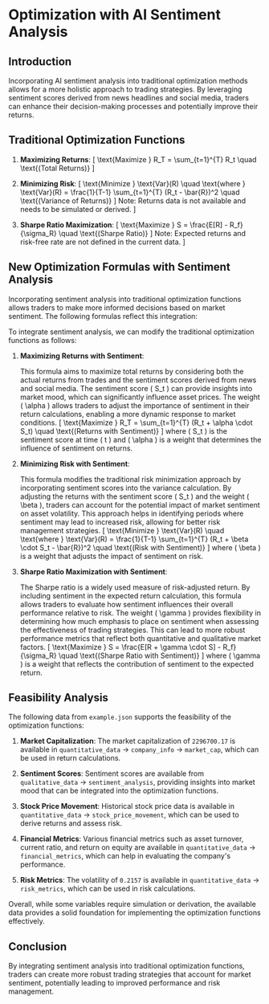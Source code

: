# Optimization with AI Sentiment Analysis

## Introduction

Incorporating AI sentiment analysis into traditional optimization methods allows for a more holistic approach to trading strategies. By leveraging sentiment scores derived from news headlines and social media, traders can enhance their decision-making processes and potentially improve their returns.

## Traditional Optimization Functions

1. **Maximizing Returns**: 
   \[
   \text{Maximize } R_T = \sum_{t=1}^{T} R_t \quad \text{(Total Returns)}
   \]

2. **Minimizing Risk**: 
   \[
   \text{Minimize } \text{Var}(R) \quad \text{where } \text{Var}(R) = \frac{1}{T-1} \sum_{t=1}^{T} (R_t - \bar{R})^2 \quad \text{(Variance of Returns)}
   \]
   Note: Returns data is not available and needs to be simulated or derived.
   \]

3. **Sharpe Ratio Maximization**: 
   \[
   \text{Maximize } S = \frac{E[R] - R_f}{\sigma_R} \quad \text{(Sharpe Ratio)}
   \]
   Note: Expected returns and risk-free rate are not defined in the current data.
   \]

## New Optimization Formulas with Sentiment Analysis

Incorporating sentiment analysis into traditional optimization functions allows traders to make more informed decisions based on market sentiment. The following formulas reflect this integration:

To integrate sentiment analysis, we can modify the traditional optimization functions as follows:

1. **Maximizing Returns with Sentiment**: 

   This formula aims to maximize total returns by considering both the actual returns from trades and the sentiment scores derived from news and social media. The sentiment score \( S_t \) can provide insights into market mood, which can significantly influence asset prices. The weight \( \alpha \) allows traders to adjust the importance of sentiment in their return calculations, enabling a more dynamic response to market conditions.
   \[
   \text{Maximize } R_T = \sum_{t=1}^{T} (R_t + \alpha \cdot S_t) \quad \text{(Returns with Sentiment)}
   \]
   where \( S_t \) is the sentiment score at time \( t \) and \( \alpha \) is a weight that determines the influence of sentiment on returns.

2. **Minimizing Risk with Sentiment**: 

   This formula modifies the traditional risk minimization approach by incorporating sentiment scores into the variance calculation. By adjusting the returns with the sentiment score \( S_t \) and the weight \( \beta \), traders can account for the potential impact of market sentiment on asset volatility. This approach helps in identifying periods where sentiment may lead to increased risk, allowing for better risk management strategies.
   \[
   \text{Minimize } \text{Var}(R) \quad \text{where } \text{Var}(R) = \frac{1}{T-1} \sum_{t=1}^{T} (R_t + \beta \cdot S_t - \bar{R})^2 \quad \text{(Risk with Sentiment)}
   \]
   where \( \beta \) is a weight that adjusts the impact of sentiment on risk.

3. **Sharpe Ratio Maximization with Sentiment**: 

   The Sharpe ratio is a widely used measure of risk-adjusted return. By including sentiment in the expected return calculation, this formula allows traders to evaluate how sentiment influences their overall performance relative to risk. The weight \( \gamma \) provides flexibility in determining how much emphasis to place on sentiment when assessing the effectiveness of trading strategies. This can lead to more robust performance metrics that reflect both quantitative and qualitative market factors.
   \[
   \text{Maximize } S = \frac{E[R + \gamma \cdot S] - R_f}{\sigma_R} \quad \text{(Sharpe Ratio with Sentiment)}
   \]
   where \( \gamma \) is a weight that reflects the contribution of sentiment to the expected return.

## Feasibility Analysis

The following data from `example.json` supports the feasibility of the optimization functions:

1. **Market Capitalization**: The market capitalization of `2296700.17` is available in `quantitative_data` -> `company_info` -> `market_cap`, which can be used in return calculations.

2. **Sentiment Scores**: Sentiment scores are available from `qualitative_data` -> `sentiment_analysis`, providing insights into market mood that can be integrated into the optimization functions.

3. **Stock Price Movement**: Historical stock price data is available in `quantitative_data` -> `stock_price_movement`, which can be used to derive returns and assess risk.

4. **Financial Metrics**: Various financial metrics such as asset turnover, current ratio, and return on equity are available in `quantitative_data` -> `financial_metrics`, which can help in evaluating the company's performance.

5. **Risk Metrics**: The volatility of `0.2157` is available in `quantitative_data` -> `risk_metrics`, which can be used in risk calculations.

Overall, while some variables require simulation or derivation, the available data provides a solid foundation for implementing the optimization functions effectively.

## Conclusion

By integrating sentiment analysis into traditional optimization functions, traders can create more robust trading strategies that account for market sentiment, potentially leading to improved performance and risk management.
